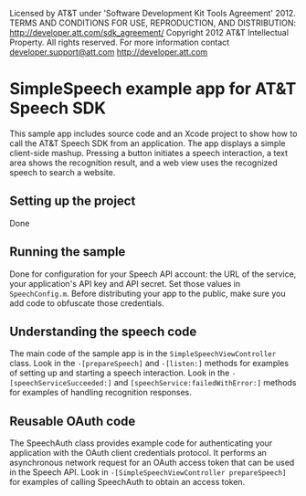 Licensed by AT&T under 'Software Development Kit Tools Agreement' 2012.
TERMS AND CONDITIONS FOR USE, REPRODUCTION, AND DISTRIBUTION: http://developer.att.com/sdk_agreement/
Copyright 2012 AT&T Intellectual Property. All rights reserved. 
For more information contact developer.support@att.com http://developer.att.com

# SimpleSpeech example app for AT&T Speech SDK

This sample app includes source code and an Xcode project to show how to call the AT&T Speech SDK from an application.  The app displays a simple client-side mashup.  Pressing a button initiates a speech interaction, a text area shows the recognition result, and a web view uses the recognized speech to search a website.

## Setting up the project

Done

## Running the sample

Done for configuration for your Speech API account: the URL of the service, your application's API key and API secret.  Set those values in `SpeechConfig.m`.   Before distributing your app to the public, make sure you add code to obfuscate those credentials.

## Understanding the speech code

The main code of the sample app is in the `SimpleSpeechViewController` class.  Look in the `-[prepareSpeech]` and `-[listen:]` methods for examples of setting up and starting a speech interaction.  Look in the `-[speechServiceSucceeded:]` and `[speechService:failedWithError:]` methods for examples of handling recognition responses.  

## Reusable OAuth code

The SpeechAuth class provides example code for authenticating your application with the OAuth client credentials protocol.  It performs an asynchronous network request for an OAuth access token that can be used in the Speech API.  Look in `-[SimpleSpeechViewController prepareSpeech]` for examples of calling SpeechAuth to obtain an access token. 
